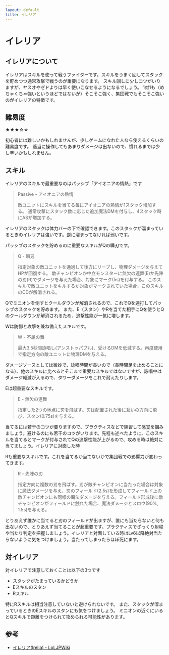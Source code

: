 ```yaml
---
layout: default
title: イレリア
---
```


# イレリア

## イレリアについて

イレリアはスキルを使って戦うファイターです。スキルをうまく回してスタックを貯めつつ通常攻撃で戦うのが重要になります。
スキル回しに少しコツがいりますが、ヤスオやゼドよりは早く使いこなせるようになるでしょう。
1対1も（めちゃくちゃ強いというほどではないが）そこそこ強く、集団戦でもそこそこ強いのがイレリアの特徴です。

## 難易度

★★★☆☆

初心者には難しいかもしれませんが、少しゲームになれた人なら使えるくらいの難易度です。
適当に操作してもあまりダメージは出ないので、慣れるまでは少し辛いかもしれません。

## スキル

イレリアのスキルで最重要なのはパッシブ「アイオニアの情熱」です

> Passive - アイオニアの熱情
> 
> 敵ユニットにスキルを当てる毎にアイオニアの熱情が1スタック増加する。
> 通常攻撃にスタック数に応じた追加魔法DMを付与し、4スタック時にASが増加する。

イレリアのスタックは体力バーの下で確認できます。このスタックが溜まっているときのイレリアは強いです。逆に溜まってなければ弱いです。

パッシブのスタックを貯めるのに重要なスキルがQの瞬刃です。

> Q - 瞬刃
>
> 指定対象の敵ユニットを通過して後方にリープし、物理ダメージを与えてHPが回復する。
> 敵チャンピオンか中立モンスターに無欠の連舞(E)か先陣の刃(R)でダメージを与えた場合、対象にマーク(5s)を付与する。
> このスキルで敵ユニットをキルするか対象がマークされていた場合、このスキルのCDが解消される。

Qでミニオンを倒すとクールダウンが解消されるので、これでQを連打してパッシブのスタックを貯めます。
また、E（スタン）やRを当てた相手にQを使うとQのクールダウンが解消されるため、追撃性能が一気に増します。

Wは防御と攻撃を兼ね備えたスキルです。

> W - 不屈の舞
> 
> 最大3.5秒間詠唱し(アンストッパブル)、受けるDMを低減する。再度使用で指定方向の敵ユニットに物理DMを与える。

ダメージソースとしては微妙で、詠唱時間が長いので（長時間足を止めることになる）、他のスキルに比べるとそこまで重要なスキルではないですが、詠唱中はダメージ軽減が入るので、タワーダメージをこれで耐えたりします。


Eは超重要なスキルです。

> E - 無欠の連舞
> 
> 指定した2つの地点に刃を飛ばす。刃は配置された後に互いの方向に飛び、スタン(0.75s)を与える。

当てるには若干のコツが要りますので、プラクティスなどで練習して感覚を掴みましょう。避けるのにも若干のコツがいります。先程も述べたように、このスキルを当てるとマークが付与されてQの追撃性能が上がるので、攻める時は絶対に当てましょう。イレリアに対面した時

Rも重要なスキルです。これを当てるか当てないかで集団戦での影響力が変わってきます。

> R - 先陣の刃
> 
> 指定方向に複数の刃を飛ばす。刃が敵チャンピオンに当たった場合は対象に魔法ダメージを与え、刃のフィールド(2.5s)を形成してフィールド上の敵チャンピオンにも同様の魔法ダメージを与える。フィールド形成後に敵チャンピオンがフィールドに触れた場合、魔法ダメージとスロウ(90%, 1.5s)を与える。

とりあえず誰かに当てると刃のフィールドが出ますが、誰にも当たらないと何も出ないので、とりあえず当てることが超重要です。プラクティスでざっくり射程や当たり判定を把握しましょう。イレリアと対面している時はLv6以降絶対当たらないように気をつけましょう。当たってしまったらほぼ死にます。

## 対イレリア

対イレリアで注意しておくことは以下の3つです

* スタックがたまっているかどうか
* Eスキルのスタン
* Rスキル

特にRスキルは相当注意していないと避けられないです。
また、スタックが溜まっているときのEスキルのスタンにも気をつけましょう。
ミニオンの近くにいるとQスキルで距離をつけられて攻められる可能性があります。

## 参考

* [イレリア(Irelia) - LoLJPWiki](https://loljp-wiki.tk/wiki/index.php?Champion%2FIrelia)

